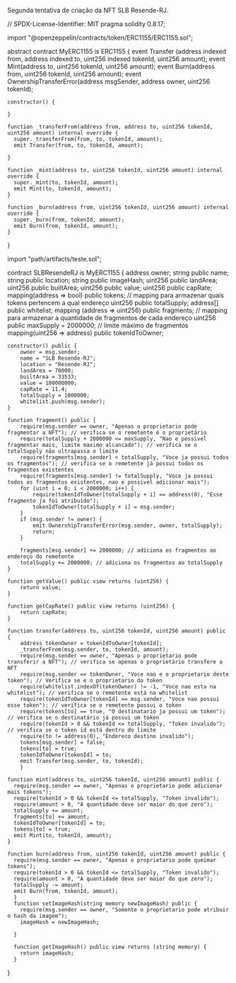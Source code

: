 Segunda tentativa de criação da NFT SLB Resende-RJ.


// SPDX-License-Identifier: MIT
pragma solidity 0.8.17;

import "@openzeppelin/contracts/token/ERC1155/ERC1155.sol";

  abstract contract MyERC1155 is ERC1155 {
    event Transfer (address indexed from, address indexed to, uint256 indexed tokenId, uint256 amount);
    event Mint(address to, uint256 tokenId, uint256 amount);
    event Burn(address from, uint256 tokenId, uint256 amount);
    event OwnershipTransferError(address msgSender, address owner, uint256 tokenId);

    constructor() {

    }

    function _transferFrom(address from, address to, uint256 tokenId, uint256 amount) internal override {
      super._transferFrom(from, to, tokenId, amount);
      emit Transfer(from, to, tokenId, amount);

    }

    function _mint(address to, uint256 tokenId, uint256 amount) internal override {
      super._mint(to, tokenId, amount);
      emit Mint(to, tokenId, amount);
    }

    function _burn(address from, uint256 tokenId, uint256 amount) internal override {
      super._burn(from, tokenId, amount);
      emit Burn(from, tokenId, amount);
    }

  }
  
  import "path/artifacts/teste.sol";

  contract SLBResendeRJ is MyERC1155 {
    address owner;
    string public name;
    string public location;
    string public imageHash;
    uint256 public landArea;
    uint256 public builtArea;
    uint256 public value;
    uint256 public capRate;
    mapping(address => bool) public tokens; // mapping para armazenar quais tokens pertencem a qual endereço
    uint256 public totalSupply;
    address[] public whitelist;
    mapping (address => uint256) public fragments; // mapping para armazenar a quantidade de fragmentos de cada endereço
    uint256 public maxSupply = 2000000; // limite máximo de fragmentos
    mapping(uint256 => address) public tokenIdToOwner; 
    
    

    constructor() public {
        owner = msg.sender;
        name = "SLB Resende-RJ";
        location = "Resende-RJ";
        landArea = 70000;
        builtArea = 33533;
        value = 100000000;
        capRate = 11.4;
        totalSupply = 1000000;
        whitelist.push(msg.sender);
    }

    function fragment() public {
        require(msg.sender == owner, "Apenas o proprietario pode fragmentar a NFT"); // verifica se o remetente é o proprietário
        require(totalSupply + 2000000 <= maxSupply, "Nao e possivel fragmentar mais, limite maximo alcancado"); // verifica se o totalSupply não ultrapassa o limite
        require(fragments[msg.sender] < totalSupply, "Voce ja possui todos os fragmentos"); // verifica se o remetente já possui todos os fragmentos existentes
        require(fragments[msg.sender] != totalSupply, "Voce ja possui todos os fragmentos existentes, nao e possivel adicionar mais");
        for (uint i = 0; i < 2000000; i++) {
            require(tokenIdToOwner[totalSupply + i] == address(0), "Esse fragmento ja foi atribuido");
            tokenIdToOwner[totalSupply + i] = msg.sender;
        }
        if (msg.sender != owner) {
            emit OwnershipTransferError(msg.sender, owner, totalSupply);
            return;
        }

        fragments[msg.sender] += 2000000; // adiciona os fragmentos ao endereço do remetente
        totalSupply += 2000000; // adiciona os fragmentos ao totalSupply
    }

    function getValue() public view returns (uint256) {
        return value;
    }

    function getCapRate() public view returns (uint256) {
        return capRate;
    }

    function transfer(address to, uint256 tokenId, uint256 amount) public {
        address tokenOwner = tokenIdToOwner[tokenId];
        _transferFrom(msg.sender, to, tokenId, amount);
        require(msg.sender == owner, "Apenas o proprietario pode transferir a NFT"); // verifica se apenas o proprietário transfere a NFT
        require(msg.sender == tokenOwner, "Voce nao e o proprietario deste token"); // Verifica se e o proprietario do token
        require(whitelist.indexOf(tokenOwner) != -1, "Voce nao esta na whitelist"); // verifica se o remetente está na whitelist
        require(tokenIdToOwner[tokenId] == msg.sender, "Voce nao possui esse token"); // verifica se o remetente possui o token
        require(tokens[to] == true, "O destinatario ja possui um token"); // verifica se o destinatário já possui um token
        require(tokenId > 0 && tokenId <= totalSupply, "Token invalido"); // verifica se o token id está dentro do limite
        require(to != address(0), "Endereco destino invalido");
        tokens[msg.sender] = false;
        tokens[to] = true;
        tokenIdToOwner[tokenId] = to;
        emit Transfer(msg.sender, to, tokenId);
        }

    function mint(address to, uint256 tokenId, uint256 amount) public {
      require(msg.sender == owner, "Apenas o proprietario pode adicionar mais tokens");
      require(tokenId > 0 && tokenId <= totalSupply, "Token invalido");
      require(amount > 0, "A quantidade deve ser maior do que zero");
      totalSupply += amount;
      fragments[to] += amount;
      tokenIdToOwner[tokenId] = to;
      tokens[to] = true;
      emit Mint(to, tokenId, amount);
    }

    function burn(address from, uint256 tokenId, uint256 amount) public {  
      require(msg.sender == owner, "Apenas o proprietario pode queimar tokens");
      require(tokenId > 0 && tokenId <= totalSupply, "Token invalido");
      require(amount > 0, "A quantidade deve ser maior do que zero");
      totalSupply -= amount;
      emit Burn(from, tokenId, amount);
      }
      function setImageHash(string memory newImageHash) public {
        require(msg.sender == owner, "Somente o proprietario pode atribuir o hash da imagem");
        imageHash = newImageHash;
    
      }

      function getImageHash() public view returns (string memory) {
        return imageHash;
      }  

      
    



    
}
